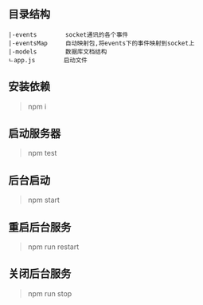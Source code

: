 ## 目录结构
```
|-events        socket通讯的各个事件
|-eventsMap     自动映射包,将events下的事件映射到socket上
|-models        数据库文档结构
ㄴapp.js        启动文件
```
## 安装依赖
> npm i
## 启动服务器
> npm test
## 后台启动
> npm start
## 重启后台服务
> npm run restart
## 关闭后台服务
> npm run stop